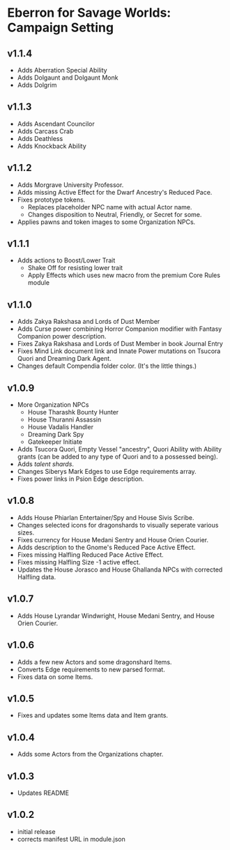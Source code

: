 # Eberron for Savage Worlds: Campaign Setting

## v1.1.4

- Adds Aberration Special Ability
- Adds Dolgaunt and Dolgaunt Monk
- Adds Dolgrim

## v1.1.3

- Adds Ascendant Councilor
- Adds Carcass Crab
- Adds Deathless
- Adds Knockback Ability

## v1.1.2

- Adds Morgrave University Professor.
- Adds missing Active Effect for the Dwarf Ancestry's Reduced Pace.
- Fixes prototype tokens.
  - Replaces placeholder NPC name with actual Actor name.
  - Changes disposition to Neutral, Friendly, or Secret for some.
- Applies pawns and token images to some Organization NPCs.

## v1.1.1

- Adds actions to Boost/Lower Trait
  - Shake Off for resisting lower trait
  - Apply Effects which uses new macro from the premium Core Rules module

## v1.1.0

- Adds Zakya Rakshasa and Lords of Dust Member
- Adds Curse power combining Horror Companion modifier with Fantasy Companion power description.
- Fixes Zakya Rakshasa and Lords of Dust Member in book Journal Entry
- Fixes Mind Link document link and Innate Power mutations on Tsucora Quori and Dreaming Dark Agent.
- Changes default Compendia folder color. (It's the little things.)

## v1.0.9

- More Organization NPCs
  - House Tharashk Bounty Hunter
  - House Thuranni Assassin
  - House Vadalis Handler
  - Dreaming Dark Spy
  - Gatekeeper Initiate
- Adds Tsucora Quori, Empty Vessel "ancestry", Quori Ability with Ability grants (can be added to any type of Quori and to a possessed being).
- Adds _talent shards_.
- Changes Siberys Mark Edges to use Edge requirements array.
- Fixes power links in Psion Edge description.

## v1.0.8

- Adds House Phiarlan Entertainer/Spy and House Sivis Scribe.
- Changes selected icons for dragonshards to visually seperate various sizes.
- Fixes currency for House Medani Sentry and House Orien Courier.
- Adds description to the Gnome's Reduced Pace Active Effect.
- Fixes missing Halfling Reduced Pace Active Effect.
- Fixes missing Halfling Size -1 active effect.
- Updates the House Jorasco and House Ghallanda NPCs with corrected Halfling data.

## v1.0.7

- Adds House Lyrandar Windwright, House Medani Sentry, and House Orien Courier.

## v1.0.6

- Adds a few new Actors and some dragonshard Items.
- Converts Edge requirements to new parsed format.
- Fixes data on some Items.

## v1.0.5

- Fixes and updates some Items data and Item grants.

## v1.0.4

- Adds some Actors from the Organizations chapter.

## v1.0.3

- Updates README

## v1.0.2

- initial release
- corrects manifest URL in module.json
